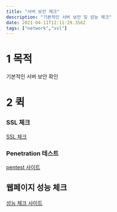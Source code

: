 ```yaml
---
title: "서버 보안 체크"
description: "기본적인 서버 보안 및 성능 체크"
date: 2021-04-11T12:11:29.356Z
tags: ["network","ssl"]
---
```

# 1 목적
기본적인 서버 보안 확인

# 2 퀵
### SSL 체크
[SSL 체크](https://www.ssllabs.com/ssltest/)
### Penetration 테스트
[pentest 사이트](https://pentest-tools.com/website-vulnerability-scanning/website-scanner#)
## 웹페이지 성능 체크
[성능 체크 사이트](https://www.webpagetest.org/)